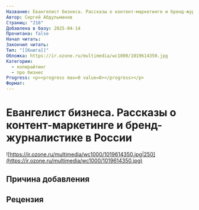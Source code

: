 ```yaml
---
Название: Евангелист бизнеса. Рассказы о контент-маркетинге и бренд-журналистике в России
Автор: Сергей Абдульманов
Страниц: "216"
Добавлена в базу: 2025-04-14
Прочитана: false
Начал читать: 
Закончил читать: 
Тип: "[[Книга]]"
Обложка: https://ir.ozone.ru/multimedia/wc1000/1019614350.jpg
Категории:
  - копирайтинг
  - про бизнес
Progress: <p><progress max=0 value=0></progress></p>
Формат:
---
```

# Евангелист бизнеса. Рассказы о контент-маркетинге и бренд-журналистике в России

![https://ir.ozone.ru/multimedia/wc1000/1019614350.jpg|250](https://ir.ozone.ru/multimedia/wc1000/1019614350.jpg)

## Причина добавления


## Рецензия